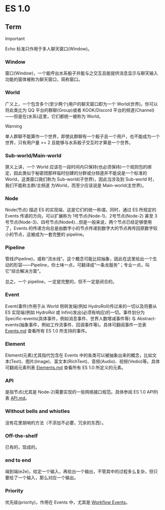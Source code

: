 # ES 1.0

## Term

> [!IMPORTANT]
> 
> Echo 标准只作用于多人聊天窗口(Window)。


### Window

窗口(Window)，一个能呼出水系骰子并能与之交互且能提供消息显示与聊天输入功能的窗体被称为聊天窗口，简称窗口。


### World

广义上，一个包含多个(至少两个)用户的聊天窗口即为一个 World(世界)。你可以将此类比为 QQ 平台的群聊(Group)或者 KOOK/Discord 平台的频道(Channel)——但是在(水系)这里，它们都统一被称为 World。

> [!WARNING]
>
> 单人群聊不能算作一个世界，即使此群聊有一个骰子且一个用户，也不能成为一个世界，只有用户量 >= 2 且能够与水系骰子交互时才算是一个世界。


### Sub-world/Main-world

狭义上讲，一个 World 应该在一段时间内只保持(也必须保持)一个规则包的绑定，因此类似于秘密团那样临时创建的分群或分频道并不能说是一个标准的 World，这类窗口我们称为 Sub-world(子世界)，因此当涉及到 Sub-world 时，我们不能称主群/主频道 为World，而至少应该说是 Main-world(主世界)。


### Node

Node(节点) 描述 ES 的实现端，这是它们的统一称谓。同时，通过 ES 所规定的 Events 传递的方向，可以扩展称为 1号节点(Node-1)、2号节点(Node-2) 甚至 3号节点(Node-3)、四号节点(Node4)...但是一般来说，两个节点已经足够使用了，Events 的传递方向总是由数字小的节点传递到数字大的节点再传回原数字较小的节点，这被成为一套完整的 pipeline。


### Pipeline

管线(Pipeline)，或称“流水线”。这个概念可能比较抽象，因此在这里给出一个生动的形容——Pipeline，你土味一点，可翻译成“一条龙服务”；专业一点，叫它“综合解决方案”。

总之，一个 pipeline，一定是完整的，但不一定是闭合的。


### Event

Event(事件)作用于从 World 侧转发端(例如 HydroRoll)传过来的一切以及将要从 ES 实现端(例如 HydroRol 或 Infini)发出(必须有响应)的一切。事件划分为 Specific-events(具体事件，例如消息事件、世界人数增减事件等) 与 Abstract-events(抽象事件，例如工作流事件、回调事件等)。具体可翻阅事件一览表 [Events.md](./Event.md) 查看所有 ES 1.0 所支持的事件。


### Element

Element(元素)尤其指代包含在 Events 中的各类可以被抽象出来的概念，比如文本(Text)、图片(Image)、富文本(RichText)、音频(Audio)、视频(Vedio)等。具体可翻阅元素列表 [Elements.md](./Element.md) 查看所有 ES 1.0 所定义的元素。


### API

是指节点(尤其是 Node-2)需要实现的一些网络接口规范。具体参阅 ES 1.0 API列表 [API.md](./API.md)。


### Without bells and whistles

没有花里胡哨的方法（不添加不必要，冗余的东西）。


### Off-the-shelf

已有的，现成的。

### end to end

端到端(e2e)，给定一个输入，再给出一个输出，不管其中的过程多么复杂，但只要给了一个输入，那么对应一个输出。

### Priority

优先级(priority)，作用在 Events 中，尤其是 [Workflow Events]()。
